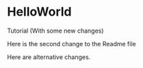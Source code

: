 # HelloWorld
Tutorial (With some new changes)


Here is the second change to the Readme file




Here are alternative changes.

